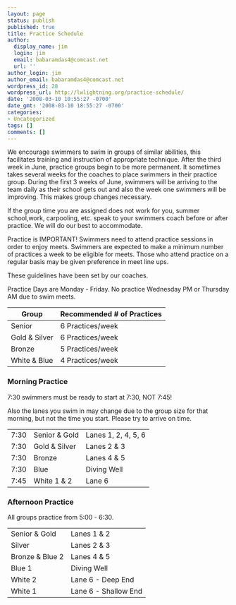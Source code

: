 ```yaml
---
layout: page
status: publish
published: true
title: Practice Schedule
author:
  display_name: jim
  login: jim
  email: babaramdas4@comcast.net
  url: ''
author_login: jim
author_email: babaramdas4@comcast.net
wordpress_id: 28
wordpress_url: http://lwlightning.org/practice-schedule/
date: '2008-03-10 10:55:27 -0700'
date_gmt: '2008-03-10 18:55:27 -0700'
categories:
- Uncategorized
tags: []
comments: []
---
```

We encourage swimmers to swim in groups of similar abilities, this facilitates training and instruction of appropriate technique. After the third week in June, practice groups begin to be more permanent. It sometimes takes several weeks for the coaches to place swimmers in their practice group. During the first 3 weeks of June, swimmers will be arriving to the team daily as their school gets out and also the week one swimmers will be improving. This makes group changes necessary.

If the group time you are assigned does not work for you, summer school,work, carpooling, etc. speak to your swimmers coach before or after practice. We will do our best to accommodate.

Practice is IMPORTANT! Swimmers need to attend practice sessions in order to enjoy meets. Swimmers are expected to make a minimum number of practices a week to be eligible for meets. Those who attend practice on a regular basis may be given preference in meet line ups.

These guidelines have been set by our coaches.

Practice Days are Monday - Friday. No practice Wednesday PM or Thursday AM due to swim meets.

<table class='table'>
    <thead>
        <tr>
            <th>Group</th>
            <th>Recommended # of Practices</th>
        </tr>
    </thead>
    <tbody>
        <tr>
            <td>Senior</td>
            <td>6 Practices/week</td>
        </tr>
        <tr>
            <td>Gold & Silver</td>
            <td>6 Practices/week</td>
        </tr>
        <tr>
            <td>Bronze</td>
            <td>5 Practices/week</td>
        </tr>
        <tr>
            <td>White &amp; Blue</td>
            <td>4 Practices/week</td>
        </tr>
    </tbody>
</table>

### Morning Practice

7:30 swimmers must be ready to start at 7:30, NOT 7:45!

Also the lanes you swim in may change due to the group size for that morning, but not the time you start. Please try to arrive on time.

<table class='table'>
    <tbody>
        <tr>
        <td>7:30</td>
        <td>Senior &amp; Gold</td>
        <td>Lanes 1, 2, 4, 5, 6</td>
        </tr>
        <tr>
        <td>7:30</td>
        <td>Gold &amp; Silver</td>
        <td>Lanes 2 &amp; 3</td>
        </tr>
        <tr>
        <td>7:30</td>
        <td>Bronze</td>
        <td>Lanes 4 &amp; 5</td>
        </tr>
        <tr>
        <td>7:30</td>
        <td>Blue</td>
        <td>Diving Well</td>
        </tr>
        <tr>
        <td>7:45</td>
        <td>White 1 &amp; 2</td>
        <td>Lane 6</td>
        </tr>
    </tbody>
</table>


### Afternoon Practice

All groups practice from 5:00 - 6:30.

<table class='table'>
<tbody>
<tr>
<td>Senior &amp; Gold</td>
<td>Lanes 1 &amp; 2</td>
</tr>
<tr>
<td>Silver</td>
<td>Lanes 2 &amp; 3</td>
</tr>
<tr>
<td>Bronze &amp; Blue 2</td>
<td>Lanes 4 &amp; 5</td>
</tr>
<tr>
<td>Blue 1</td>
<td>Diving Well</td>
</tr>
<tr>
<td>White 2</td>
<td>Lane 6 - Deep End</td>
</tr>
<tr>
<td>White 1</td>
<td>Lane 6 - Shallow End</td>
</tr>
</tbody>
</table>
